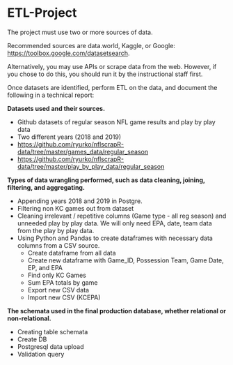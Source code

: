 # ETL-Project

The project must use two or more sources of data.

Recommended sources are data.world, Kaggle, or Google: https://toolbox.google.com/datasetsearch.

Alternatively, you may use APIs or scrape data from the web. However, if you chose to do this, you should run it by the instructional staff first.

Once datasets are identified, perform ETL on the data, and document the following in a technical report:


**Datasets used and their sources.**<br>
  + Github datasets of regular season NFL game results and play by play data
  + Two different years (2018 and 2019)  
  + https://github.com/ryurko/nflscrapR-data/tree/master/games_data/regular_season
  + https://github.com/ryurko/nflscrapR-data/tree/master/play_by_play_data/regular_season
  


**Types of data wrangling performed, such as data cleaning, joining, filtering, and aggregating.**<br>
  + Appending years 2018 and 2019 in Postgre.
  + Filtering non KC games out from dataset
  + Cleaning irrelevant / repetitive columns (Game type - all reg season) and unneeded play by play data.  We will only need EPA, date, team data from the play by play data.
  + Using Python and Pandas to create dataframes with necessary data columns from a CSV source.
     + Create dataframe from all data
     + Create new dataframe with Game_ID, Possession Team, Game Date, EP, and EPA
     + Find only KC Games
     + Sum EPA totals by game
     + Export new CSV data
     + Import new CSV (KCEPA)
     
  

**The schemata used in the final production database, whether relational or non-relational.** <br>
 + Creating table schemata
 + Create DB
 + Postgresql data upload
 + Validation query 
